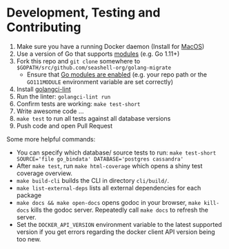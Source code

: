 # Development, Testing and Contributing

  1. Make sure you have a running Docker daemon
     (Install for [MacOS](https://docs.docker.com/docker-for-mac/))
  1. Use a version of Go that supports [modules](https://golang.org/cmd/go/#hdr-Modules__module_versions__and_more) (e.g. Go 1.11+)
  1. Fork this repo and `git clone` somewhere to `$GOPATH/src/github.com/seashell-org/golang-migrate`
      * Ensure that [Go modules are enabled](https://golang.org/cmd/go/#hdr-Preliminary_module_support) (e.g. your repo path or the `GO111MODULE` environment variable are set correctly)
  1. Install [golangci-lint](https://github.com/golangci/golangci-lint#install)
  1. Run the linter: `golangci-lint run`
  1. Confirm tests are working: `make test-short`
  1. Write awesome code ...
  1. `make test` to run all tests against all database versions
  1. Push code and open Pull Request
 
Some more helpful commands:

  * You can specify which database/ source tests to run:
    `make test-short SOURCE='file go_bindata' DATABASE='postgres cassandra'`
  * After `make test`, run `make html-coverage` which opens a shiny test coverage overview.
  * `make build-cli` builds the CLI in directory `cli/build/`.
  * `make list-external-deps` lists all external dependencies for each package
  * `make docs && make open-docs` opens godoc in your browser, `make kill-docs` kills the godoc server.
    Repeatedly call `make docs` to refresh the server.
  * Set the `DOCKER_API_VERSION` environment variable to the latest supported version if you get errors regarding the docker client API version being too new.

